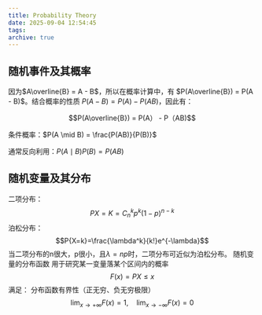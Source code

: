 ```yaml
---
title: Probability Theory
date: 2025-09-04 12:54:45
tags:
archive: true
---
```


## 随机事件及其概率
因为$A\overline{B} = A - B$，所以在概率计算中，有 $P(A\overline{B}) = P(A - B)$。结合概率的性质 $P(A - B) = P(A) - P(AB)$，因此有：

$$P(A\overline{B}) = P(A） - P（AB)$$

条件概率：$P(A \mid B) = \frac{P(AB)}{P(B)}$

通常反向利用：$P(A \mid B) {P(B)} = {P(AB)}$

## 随机变量及其分布
二项分布：
$$P{X=K}=C^k_n p^k(1-p)^{n-k}$$
泊松分布：
$$P{X=k}=\frac{\lambda^k}{k!}e^{-\lambda}$$
当二项分布的n很大，p很小，且$\lambda=np$时，二项分布可近似为泊松分布。
随机变量的分布函数
用于研究某一变量落某个区间内的概率
$$F(x)=P{X\leq x}$$
满足：
分布函数有界性（正无穷、负无穷极限）
$$\lim_{x \to +\infty} F(x) = 1, \quad \lim_{x \to -\infty} F(x) = 0$$